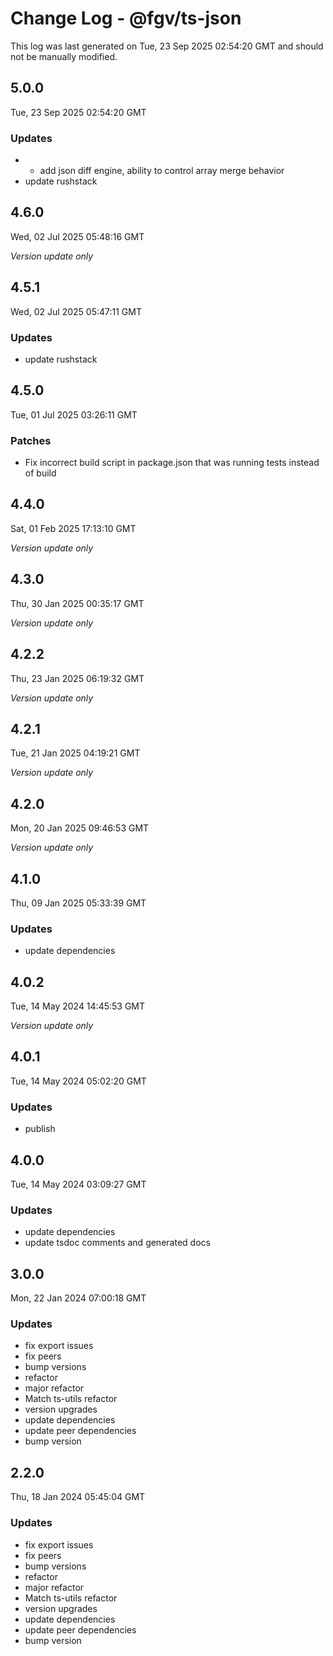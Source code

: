 # Change Log - @fgv/ts-json

This log was last generated on Tue, 23 Sep 2025 02:54:20 GMT and should not be manually modified.

## 5.0.0
Tue, 23 Sep 2025 02:54:20 GMT

### Updates

- - add json diff engine, ability to control array merge behavior
- update rushstack

## 4.6.0
Wed, 02 Jul 2025 05:48:16 GMT

_Version update only_

## 4.5.1
Wed, 02 Jul 2025 05:47:11 GMT

### Updates

- update rushstack

## 4.5.0
Tue, 01 Jul 2025 03:26:11 GMT

### Patches

- Fix incorrect build script in package.json that was running tests instead of build

## 4.4.0
Sat, 01 Feb 2025 17:13:10 GMT

_Version update only_

## 4.3.0
Thu, 30 Jan 2025 00:35:17 GMT

_Version update only_

## 4.2.2
Thu, 23 Jan 2025 06:19:32 GMT

_Version update only_

## 4.2.1
Tue, 21 Jan 2025 04:19:21 GMT

_Version update only_

## 4.2.0
Mon, 20 Jan 2025 09:46:53 GMT

_Version update only_

## 4.1.0
Thu, 09 Jan 2025 05:33:39 GMT

### Updates

- update dependencies

## 4.0.2
Tue, 14 May 2024 14:45:53 GMT

_Version update only_

## 4.0.1
Tue, 14 May 2024 05:02:20 GMT

### Updates

- publish

## 4.0.0
Tue, 14 May 2024 03:09:27 GMT

### Updates

- update dependencies
- update tsdoc comments and generated docs

## 3.0.0
Mon, 22 Jan 2024 07:00:18 GMT

### Updates

- fix export issues
- fix peers
- bump versions
- refactor
- major refactor
- Match ts-utils refactor
- version upgrades
- update dependencies
- update peer dependencies
- bump version

## 2.2.0
Thu, 18 Jan 2024 05:45:04 GMT

### Updates

- fix export issues
- fix peers
- bump versions
- refactor
- major refactor
- Match ts-utils refactor
- version upgrades
- update dependencies
- update peer dependencies
- bump version

